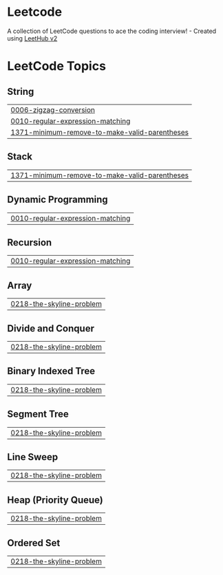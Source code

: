 # Leetcode
A collection of LeetCode questions to ace the coding interview! - Created using [LeetHub v2](https://github.com/arunbhardwaj/LeetHub-2.0)

<!---LeetCode Topics Start-->
# LeetCode Topics
## String
|  |
| ------- |
| [0006-zigzag-conversion](https://github.com/parth-awasthi/Leetcode/tree/master/0006-zigzag-conversion) |
| [0010-regular-expression-matching](https://github.com/parth-awasthi/Leetcode/tree/master/0010-regular-expression-matching) |
| [1371-minimum-remove-to-make-valid-parentheses](https://github.com/parth-awasthi/Leetcode/tree/master/1371-minimum-remove-to-make-valid-parentheses) |
## Stack
|  |
| ------- |
| [1371-minimum-remove-to-make-valid-parentheses](https://github.com/parth-awasthi/Leetcode/tree/master/1371-minimum-remove-to-make-valid-parentheses) |
## Dynamic Programming
|  |
| ------- |
| [0010-regular-expression-matching](https://github.com/parth-awasthi/Leetcode/tree/master/0010-regular-expression-matching) |
## Recursion
|  |
| ------- |
| [0010-regular-expression-matching](https://github.com/parth-awasthi/Leetcode/tree/master/0010-regular-expression-matching) |
## Array
|  |
| ------- |
| [0218-the-skyline-problem](https://github.com/parth-awasthi/Leetcode/tree/master/0218-the-skyline-problem) |
## Divide and Conquer
|  |
| ------- |
| [0218-the-skyline-problem](https://github.com/parth-awasthi/Leetcode/tree/master/0218-the-skyline-problem) |
## Binary Indexed Tree
|  |
| ------- |
| [0218-the-skyline-problem](https://github.com/parth-awasthi/Leetcode/tree/master/0218-the-skyline-problem) |
## Segment Tree
|  |
| ------- |
| [0218-the-skyline-problem](https://github.com/parth-awasthi/Leetcode/tree/master/0218-the-skyline-problem) |
## Line Sweep
|  |
| ------- |
| [0218-the-skyline-problem](https://github.com/parth-awasthi/Leetcode/tree/master/0218-the-skyline-problem) |
## Heap (Priority Queue)
|  |
| ------- |
| [0218-the-skyline-problem](https://github.com/parth-awasthi/Leetcode/tree/master/0218-the-skyline-problem) |
## Ordered Set
|  |
| ------- |
| [0218-the-skyline-problem](https://github.com/parth-awasthi/Leetcode/tree/master/0218-the-skyline-problem) |
<!---LeetCode Topics End-->